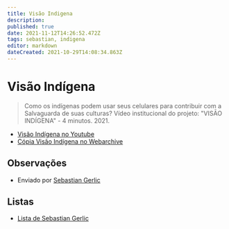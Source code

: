 ```yaml
---
title: Visão Indigena
description: 
published: true
date: 2021-11-12T14:26:52.472Z
tags: sebastian, indigena
editor: markdown
dateCreated: 2021-10-29T14:08:34.863Z
---
```


# Visão Indígena
> Como os indígenas podem usar seus celulares para contribuir com a Salvaguarda de suas culturas? Vídeo institucional do projeto: "VISĀO INDÍGENA" - 4 minutos. 2021.
- [Visão Indígena no Youtube](https://www.youtube.com/watch?v=_XGIYBukgWk)
- [Cópia Visão Indígena no Webarchive](https://web.archive.org/web/20211013230829/https://www.youtube.com/watch?v=_XGIYBukgWk)

## Observações
- Enviado por [Sebastian Gerlic]()

## Listas

 - [Lista de Sebastian Gerlic](/listas/sebastian-gerlic)
